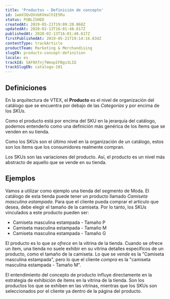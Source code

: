 ```yaml
---
title: 'Productos - Definición de concepto'
id: 1wmX3QvQVxbKVmalhIE5Ru
status: PUBLISHED
createdAt: 2019-05-21T19:09:20.068Z
updatedAt: 2020-02-13T16:01:48.617Z
publishedAt: 2020-02-13T16:01:48.617Z
firstPublishedAt: 2019-05-21T19:14:16.834Z
contentType: trackArticle
productTeam: Marketing & Merchandising
slugEN: products-concept-definition
locale: es
trackId: 5AF0XfnjfWeopIFBgs3LIQ
trackSlugEN: catalogo-101
---
```


## Definiciones 

En la arquitectura de VTEX, el **Producto** es el nivel de organización del catálogo que se encuentra por debajo de las *Categorías* y por encima de los *SKUs*.

Como el producto está por encima del SKU en la jerarquía del catálogo, podemos entenderlo como una definición más genérica de los ítems que se venden en su tienda. 

Como los SKUs son el último nivel en la organización de un catálogo, estos son los ítems que los consumidores realmente compran.

Los SKUs son las variaciones del producto. Así, el producto es un nivel más abstracto de aquello que se vende en su tienda.

## Ejemplos

Vamos a utilizar como ejemplo una tienda del segmento de Moda. El catálogo de esta tienda puede tener un producto llamado *Camiseta masculina estampada*. Para que el cliente pueda comprar el artículo que desea, debe elegir el tamaño de la camiseta. Por lo tanto, los SKUs vinculados a este producto pueden ser:

- Camiseta masculina estampada - Tamaño P
- Camiseta masculina estampada - Tamaño M
- Camiseta masculina estampada - Tamaño G

El producto es lo que *se ofrece* en la vitrina de la tienda. Cuando se ofrece un ítem, una tienda no suele exhibir en su vitrina detalles específicos de un producto, como el tamaño de la camiseta. Lo que se *vende* es la "Camiseta masculina estampada", pero lo que el cliente *compra* es la "camiseta masculina estampada - Tamaño M".

El entendimiento del concepto de producto influye directamente en la estrategia de exhibición de ítems en la vitrina de la tienda. Son los productos los que se exhiben en las vitrinas, mientras que los SKUs son seleccionados por el cliente ya dentro de la página del producto.

